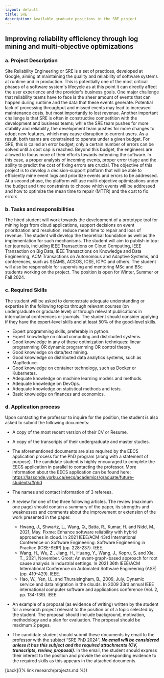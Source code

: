 ```yaml
---
layout: default
title: SRE
description: Available graduate positions in the SRE project
---
```


## Improving reliability efficiency through log mining and multi-objective optimizations

### a.	Project Description

   Site Reliability Engineering or SRE is a set of practices, developed at Google, aiming at maintaining the quality and reliability of software systems at runtime and in production. This is potentially one of the most critical phases of a software system's lifecycle as at this point it can directly affect the user experience and the provider's business goals. One major challenge that reliability teams have to face is the sheer amount of events that can happen during runtime and the data that these events generate. Potential lack of processing throughput and missed events may lead to increased maintenance costs, but most importantly to lost revenue. Another important challenge is that SRE is often in constructive competition with the development and business teams; while the SRE team pushes for more stability and reliability, the development team pushes for more changes to adopt new features, which may cause disruption to current users. As a result, both teams are constrained to operate under a given budget. For SRE, this is called an error budget; only a certain number of errors can be solved until a cost cap is reached. Beyond this budget, the engineers are allowed to focus more of their efforts towards extending the software. In this case, a proper analysis of incoming events, proper error triage and the ability to predict the cost of fixing errors are crucial. The objective of this project is to develop a decision-support platform that will be able to efficiently mine event logs and prioritize events and errors to be addressed. At a second phase, the platform will use multi-objective optimizations under the budget and time constraints to choose which events will be addressed and how to optimize the mean time to repair (MTTR) and the cost to fix errors.

### b.	Tasks and responsibilities

   The hired student will work towards the development of a prototype tool for mining logs from cloud applications, support decisions on event prioritization and resolution, reduce mean time to repair and loss of revenue. The student will develop the theoretical foundation as well as the implementation for such mechanisms. The student will aim to publish in top-tier journals, including IEEE Transactions on Cloud Computing, IEEE Transaction on Big Data, IEEE Transactions on Knowledge and Data Engineering, ACM Transactions on Autonomous and Adaptive Systems, and conferences, such as SEAMS, ACSOS, ICSE, ICPC and others. The student will also be responsible for supervising and mentoring MSc and BSc students working on the project. The position is open for Winter, Summer or Fall 2024.
   
### c.	Required Skills

   The student will be asked to demonstrate adequate understanding or expertise in the following topics through relevant courses (on undergraduate or graduate level) or through relevant publications in international conferences or journals. The student should consider applying if they have the expert-level skills and at least 50% of the good-level skills.

   * Expert programming skills, preferably in python.
   * Expert knowledge on cloud computing and distributed systems.
   * Good knowledge in any of these optimization techniques: linear programming OR dynamic programming OR control theory.
   * Good knowledge on data/text mining.
   * Good knowledge on distributed data analytics systems, such as MapReduce.
   * Good knowledge on container technology, such as Docker or Kubernetes.
   * Adequate knowledge on machine learning models and methods.
   * Adequate knowledge on DevOps.
   * Adequate knowledge on statistical methods and tests.
   * Basic knowledge on finances and economics.

### d.	Application process

   Upon contacting the professor to inquire for the position, the student is also asked to submit the following documents:
   
   * A copy of the most recent version of their CV or Resume.
   * A copy of the transcripts of their undergraduate and master studies.
   * The aforementioned documents are also required by the EECS application process for the PhD program (along with a statement of purpose). The candidate student is highly encouraged to complete the EECS application in parallel to contacting the professor. More information about the EECS application can be found here: <https://lassonde.yorku.ca/eecs/academics/graduate/future-students/#phd>
   * The names and contact information of 3 referees.
   * A review for one of the three following articles. The review (maximum one page) should contain a summary of the paper, its strengths and weaknesses and comments about the improvement or extension of the work presented in the paper.

     * Hwang, J., Shwartz, L., Wang, Q., Batta, R., Kumar, H. and Nidd, M., 2021, May. Fixme: Enhance software reliability with hybrid approaches in cloud. In 2021 IEEE/ACM 43rd International Conference on Software Engineering: Software Engineering in Practice (ICSE-SEIP) (pp. 228-237). IEEE.
     * Wang, H., Wu, Z., Jiang, H., Huang, Y., Wang, J., Kopru, S. and Xie, T., 2021, November. Groot: An event-graph-based approach for root cause analysis in industrial settings. In 2021 36th IEEE/ACM International Conference on Automated Software Engineering (ASE) (pp. 419-429). IEEE.
     * Hao, W., Yen, I.L. and Thuraisingham, B., 2009, July. Dynamic service and data migration in the clouds. In 2009 33rd annual IEEE international computer software and applications conference (Vol. 2, pp. 134-139). IEEE.
   * An example of a proposal (as evidence of writing) written by the student for a research project relevant to the position or of a topic selected by the student. The proposal should include background, motivation, methodology and a plan for evaluation. The proposal should be maximum 2 pages.
   * The candidate student should submit these documents by email to the professor with the subject “SRE PhD 2024”. ***No email will be considered unless it has this subject and the required attachments (CV, transcripts, review, proposal)***. In the email, the student should express their interest to the position and provide the corresponding evidence to the required skills as this appears in the attached documents.

[back]({% link research/projects.md %})
